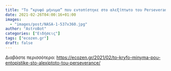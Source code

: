 ```yaml
---
title: "Το “κρυφό μήνυμα” που εντοπίστηκε στο αλεξίπτωτο του Perseverance"
date: 2021-02-26T04:00:16+01:00
images:
  - "images/post/NASA-1-537x360.jpg"
author: "AstroBot"
categories: ["Ειδήσεις"]
tags: ["ecozen.gr"]
draft: false
---
```




Διαβάστε περισσότερα: https://ecozen.gr/2021/02/to-kryfo-minyma-pou-entopistike-sto-alexiptoto-tou-perseverance/
